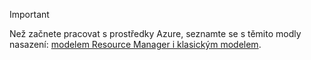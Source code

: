 > [!IMPORTANT]
> Než začnete pracovat s prostředky Azure, seznamte se s těmito modly nasazení: [modelem Resource Manager i klasickým modelem](../articles/azure-resource-manager/resource-manager-deployment-model.md).


<!--HONumber=Feb17_HO3-->


